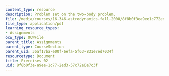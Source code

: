 ```yaml
---
content_type: resource
description: Problem set on the two-body problem.
file: /media/courses/16-346-astrodynamics-fall-2008/8f8b0f3ea9ee1c772ed357c72e0e7c3f_ex_02.pdf
file_type: application/pdf
learning_resource_types:
- Assignments
ocw_type: OCWFile
parent_title: Assignments
parent_type: CourseSection
parent_uid: 36af17ba-e00f-6efa-5f63-831e7ed7034f
resourcetype: Document
title: Exercises 02
uid: 8f8b0f3e-a9ee-1c77-2ed3-57c72e0e7c3f
---
```


